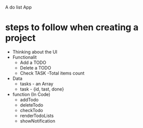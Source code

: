 A do list App

# steps to follow when creating a project 

- Thinking about the UI
- Functionalit 
    - Add a TODO
    - Delete a TODO
    - Check TASK
    -Total items count
- Data 
    - tasks - an Array
    - task - {id, tast, done}
- function (In Code)
    - addTodo
    - deleteTodo
    - checkTodo
    - renderTodoLists
    - showNotification
